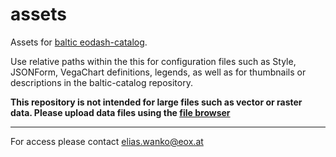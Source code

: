 # assets
Assets for [baltic eodash-catalog](https://github.com/baltic-gtif/baltic-catalog).

Use relative paths within the this for configuration files such as Style, JSONForm, VegaChart definitions, legends, as well as for thumbnails or descriptions in the baltic-catalog repository.


**This repository is not intended for large files such as vector or raster data. Please upload data files using the [file browser](https://documentation.hub.eox.at/publishing-workflow-tutorial/#id-1-uploading-data-with-the-file-browser)**

---

For access please contact elias.wanko@eox.at

